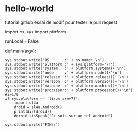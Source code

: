 # hello-world
tutorial github
essai de modif pour tester le pull request

import os, sys
import platform

runLocal = False

def main(argv):

    sys.stdout.write('OS       :' + os.name+'\n')
    sys.stdout.write('platform :' + sys.platform+'\n')
    sys.stdout.write('system   :' + platform.system()+'\n')
    sys.stdout.write('node     :' + platform.node()+'\n')
    sys.stdout.write('release  :' + platform.release()+'\n')
    sys.stdout.write('version  :' + platform.version()+'\n')
    sys.stdout.write('machine  :' + platform.machine()+'\n')
    sys.stdout.write('processor:' + platform.processor()+'\n')
    #i=1/0
    if sys.platform == 'linux-armv7l':
        import sl4a
        droid = sl4a.Android()
        print(dir(droid))
        #droid.ttsSpeak('Je suis sur un tel android')
    
    sys.stdout.write("FIN\n")





